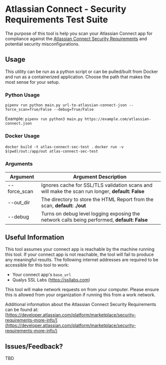 # Atlassian Connect - Security Requirements Test Suite

The purpose of this tool is help you scan your Atlassian Connect app for compliance against the [Atlassian Connect Security Requirements](https://developer.atlassian.com/platform/marketplace/security-requirements/) and potential security misconfigurations.

## Usage
This utility can be run as a python script or can be pulled/built from Docker and run as a containerized application. Choose the path that makes the most sense for your setup.

### Python Usage
`pipenv run python main.py url-to-atlassian-connect-json --force_scan=True/False --debug=True/False`

Example: `pipenv run python3 main.py https://example.com/atlassian-connect.json`

### Docker Usage
`docker build -t atlas-connect-sec-test .`
`docker run -v $(pwd)/out:/app/out atlas-connect-sec-test`

### Arguments
| Argument | Argument Description |
|----------|----------------------|
|--force_scan | Ignores cache for SSL/TLS validation scans and will make the scan run longer, **default: False** |
|--out_dir  | The directory to store the HTML Report from the scan, **default: ./out** |
|--debug | Turns on debug level logging exposing the network calls being performed, **default: False** |

## Useful Information
This tool assumes your connect app is reachable by the machine running this tool. If your connect app is not reachable, the tool will fail to produce any meaningful results. The following internet addresses are required to be accessible for this tool to work:
* Your connect app's `base_url`
* Qualys SSL Labs (https://ssllabs.com)

This tool will make network requests on from your computer. Please ensure this is allowed from your organization if running this from a work network.

Additional information about the Atlassian Connect Security Requirements can be found at: [https://developer.atlassian.com/platform/marketplace/security-requirements-more-info/](https://developer.atlassian.com/platform/marketplace/security-requirements-more-info/)

## Issues/Feedback?
TBD
